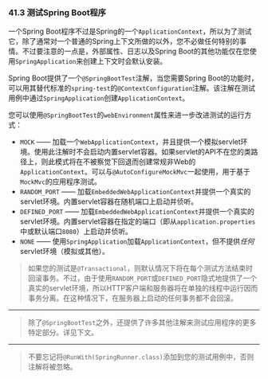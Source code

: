 ### 41.3 测试Spring Boot程序

一个Spring Boot程序不过是Spring的一个`ApplicationContext`，所以为了测试它，除了通常对一个普通的Spring上下文所做的以外，您不必做任何特别的事情。不过要注意的一点是，外部属性、日志以及Spring Boot的其他功能仅在您使用`SpringApplication`来创建上下文时会默认安装。

Spring Boot提供了一个`@SpringBootTest`注解，当您需要Spring Boot的功能时，可以用其替代标准的`spring-test`的`@ContextConfiguration`注解。该注解在测试用例中通过`SpringApplication`创建`ApplicationContext`。

您可以使用`@SpringBootTest`的`webEnvironment`属性来进一步改进测试的运行方式：

- `MOCK` —— 加载一个`WebApplicationContext`，并且提供一个模拟servlet环境。使用此注解时不会启动内置servlet容器。如果servlet的API不在您的类路径上，则此模式将在不被察觉下回退而创建常规非Web的`ApplicationContext`。可以与`@AutoConfigureMockMvc`一起使用，用于基于`MockMvc`的应用程序测试。
- `RANDOM_PORT` —— 加载`EmbeddedWebApplicationContext`并提供一个真实的servlet环境。内置servlet容器在随机端口上启动并侦听。
- `DEFINED_PORT` —— 加载`EmbeddedWebApplicationContext`并提供一个真实的servlet环境。内置servlet容器在指定的端口（即从`application.properties`中或默认端口`8080`）上启动并侦听。
- `NONE` —— 使用`SpringApplication`加载`ApplicationContext`，但不提供*任何*servlet环境（模拟或其他）。

>如果您的测试是`@Transactional`，则默认情况下将在每个测试方法结束时回滚事务。不过，由于使用`RANDOM_PORT`或`DEFINED_PORT`隐式地提供了一个真实的servlet环境，所以HTTP客户端和服务器将在单独的线程中运行因而事务分离。在这种情况下，在服务器上启动的任何事务都不会回滚。

--- 

>除了`@SpringBootTest`之外，还提供了许多其他注解来测试应用程序的更多特定部分。详见下文。

---

>不要忘记将`@RunWith(SpringRunner.class)`添加到您的测试用例中，否则注解将被忽略。
